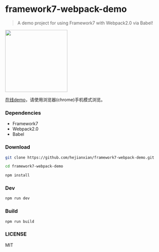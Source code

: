 # framework7-webpack-demo

> A demo project for using Framework7 with Webpack2.0 via Babel!

<img src="https://dn-cnode.qbox.me/FggySaifXShKXx-Rp9c5gxh6Gox0" width="200" center>

[在线demo](https://hejx.herokuapp.com/f7/)，请使用浏览器(chrome)手机模式浏览。

### Dependencies

* Framework7
* Webpack2.0
* Babel

### Download

```bash
git clone https://github.com/hejianxian/framework7-webpack-demo.git

cd framework7-webpack-demo

npm install

```

### Dev

```bash
npm run dev
```

### Build

``` bash
npm run build
```

### LICENSE

MIT

